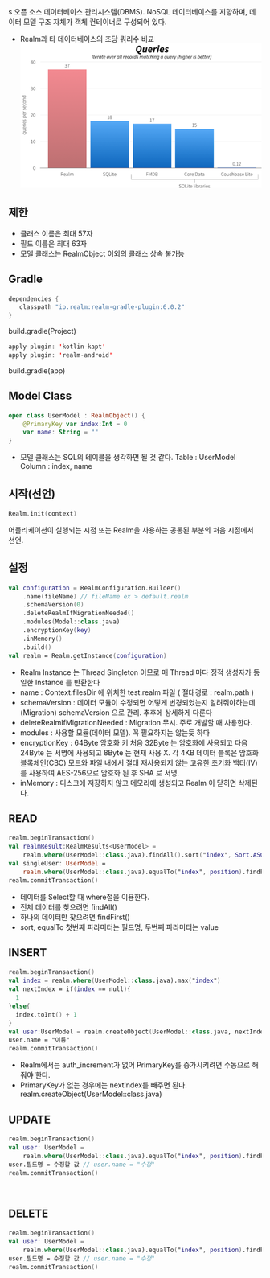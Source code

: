 s 오픈 소스 데이터베이스 관리시스템(DBMS). NoSQL 데이터베이스를 지향하며, 데이터 모델 구조 자체가 객체 컨테이너로 구성되어 있다.

-	Realm과 타 데이터베이스의 초당 쿼리수 비교 ![screensh](./mdImg/query_compare.png)<br>

제한
----

-	클래스 이름은 최대 57자
-	필드 이름은 최대 63자
-	모델 클래스는 RealmObject 이외의 클래스 상속 불가능<br>

Gradle
------

```kotlin
dependencies {
   classpath "io.realm:realm-gradle-plugin:6.0.2"
}
```

build.gradle(Project)

```kotlin
apply plugin: 'kotlin-kapt'
apply plugin: 'realm-android'
```

build.gradle(app)<br>

Model Class
-----------

```kotlin
open class UserModel : RealmObject() {
    @PrimaryKey var index:Int = 0
    var name: String = ""
}
```

-	모델 클래스는 SQL의 테이블을 생각하면 될 것 같다. Table : UserModel Column : index, name<br>

시작(선언)
----------

```kotlin
Realm.init(context)
```

어플리케이션이 실행되는 시점 또는 Realm을 사용하는 공통된 부분의 처음 시점에서 선언.<br>

설정
----

```kotlin
val configuration = RealmConfiguration.Builder()
    .name(fileName) // fileName ex > default.realm
    .schemaVersion(0)
    .deleteRealmIfMigrationNeeded()
    .modules(Model::class.java)
    .encryptionKey(key)
    .inMemory()
    .build()
val realm = Realm.getInstance(configuration)
```

-	Realm Instance 는 Thread Singleton 이므로 매 Thread 마다 정적 생성자가 동일한 Instance 를 반환한다
-	name : Context.filesDir 에 위치한 test.realm 파일 ( 절대경로 : realm.path )
-	schemaVersion : 데이터 모듈이 수정되면 어떻게 변경되었는지 알려줘야하는데(Migration) schemaVersion 으로 관리. 추후에 상세하게 다룬다
-	deleteRealmIfMigrationNeeded : Migration 무시. 주로 개발할 때 사용한다.
-	modules : 사용할 모듈(데이터 모델). 꼭 필요하지는 않는듯 하다
-	encryptionKey : 64Byte 암호화 키 처음 32Byte 는 암호화에 사용되고 다음 24Byte 는 서명에 사용되고 8Byte 는 현재 사용 X. 각 4KB 데이터 블록은 암호화 블록체인(CBC) 모드와 파일 내에서 절대 재사용되지 않는 고유한 초기화 백터(IV)를 사용하여 AES-256으로 암호화 된 후 SHA 로 서명.
-	inMemory : 디스크에 저장하지 않고 메모리에 생성되고 Realm 이 닫히면 삭제된다.<br>

READ
----

```kotlin
realm.beginTransaction()
val realmResult:RealmResults<UserModel> =
    realm.where(UserModel::class.java).findAll().sort("index", Sort.ASCENDING)
val singleUser: UserModel =
    realm.where(UserModel::class.java).equalTo("index", position).findFirst()
realm.commitTransaction()
```

-	데이터를 Select할 때 where절을 이용한다.
-	전체 데이터를 찾으려면 findAll()
-	하나의 데이터만 찾으려면 findFirst()
-	sort, equalTo 첫번째 파라미터는 필드명, 두번째 파라미터는 value<br>

INSERT
------

```kotlin
realm.beginTransaction()
val index = realm.where(UserModel::class.java).max("index")
val nextIndex = if(index == null){
  1
}else{
  index.toInt() + 1
}
val user:UserModel = realm.createObject(UserModel::class.java, nextIndex)
user.name = "이름"
realm.commitTransaction()
```

-	Realm에서는 auth_increment가 없어 PrimaryKey를 증가시키려면 수동으로 해줘야 한다.
-	PrimaryKey가 없는 경우에는 nextIndex를 빼주면 된다. realm.createObject(UserModel::class.java)<br>

UPDATE
------

```kotlin
realm.beginTransaction()
val user: UserModel =
    realm.where(UserModel::class.java).equalTo("index", position).findFirst()
user.필드명 = 수정할 값 // user.name = "수정"
realm.commitTransaction()
```

<br>

DELETE
------

```kotlin
realm.beginTransaction()
val user: UserModel =
    realm.where(UserModel::class.java).equalTo("index", position).findFirst()
user.필드명 = 수정할 값 // user.name = "수정"
realm.commitTransaction()
```

<br>
